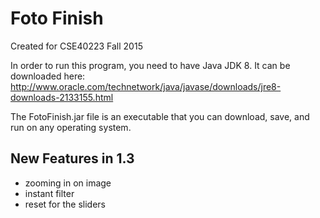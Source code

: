 Foto Finish
===============
Created for CSE40223 Fall 2015

In order to run this program, you need to have Java JDK 8.
It can be downloaded here: http://www.oracle.com/technetwork/java/javase/downloads/jre8-downloads-2133155.html

The FotoFinish.jar file is an executable that you can download, save, and run on any operating system.

New Features in 1.3
--------------------
- zooming in on image
- instant filter
- reset for the sliders
